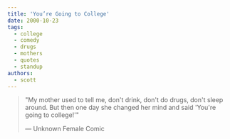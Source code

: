 ```yaml
---
title: 'You’re Going to College'
date: 2000-10-23
tags:
  - college
  - comedy
  - drugs
  - mothers
  - quotes
  - standup
authors:
  - scott
---
```


> "My mother used to tell me, don't drink, don't do drugs, don't sleep around. But then one day she changed her mind and said 'You're going to college!'"
>
> — Unknown Female Comic
